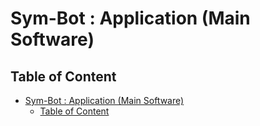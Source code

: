 # Sym-Bot : Application (Main Software)

## Table of Content
- [Sym-Bot : Application (Main Software)](#sym-bot--application-main-software)
  - [Table of Content](#table-of-content)